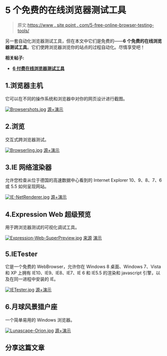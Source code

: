 # 5 个免费的在线浏览器测试工具

> 原文:[https://www . site point . com/5-free-online-browser-testing-tools/](https://www.sitepoint.com/5-free-online-browser-testing-tools/)

另一套自动化浏览器测试工具，但在本文中它们是免费的——**6 个免费的在线浏览器测试工具**。它们使跨浏览器浏览你的站点的过程自动化。尽情享受吧！

**相关帖子:**

*   [**6 付费在线浏览器测试工具**](http://www.jquery4u.com/?p=17522)

## 1.浏览器主机

它可以在不同的操作系统和浏览器中对你的网页设计进行截图。

[![Browsershots.jpg](../Images/28ed3a6c06a2be76598011f9a7b0e235.png)](http://browsershots.org/) 
[源+演示](http://browsershots.org/)

## 2.浏览

交互式跨浏览器测试。

[![Browserling.jpg](../Images/2f8cf0aaf351430c66f4892e98eaea63.png)](https://browserling.com/) 
[源+演示](https://browserling.com/)

## 3.IE 网络渲染器

允许您检查从位于德国的高速数据中心看到的 Internet Explorer 10、9、8、7、6 或 5.5 如何呈现网站。

[![IE-NetRenderer.jpg](../Images/c5c03588fbdf69aff163464f958afa3f.png)](http://netrenderer.com/) 
[源+演示](http://netrenderer.com/)

## 4.Expression Web 超级预览

用于跨浏览器测试的可视化调试工具。

[![Expression-Web-SuperPreview.jpg](../Images/8b04f5bba2515fcb141695ac33b07f65.png)](http://www.microsoft.com/en-us/download/details.aspx?id=2020) 
[来源](http://www.microsoft.com/en-us/download/details.aspx?id=2020) [演示](http://msdn.microsoft.com/en-us/expression/ff723803.aspx)

## 5.IETester

它是一个免费的 WebBrowser，允许你在 Windows 8 桌面、Windows 7、Vista 和 XP 上拥有 IE10、IE9、IE8、IE7、IE 6 和 IE5.5 的渲染和 javascript 引擎，以及在同一进程中安装的 IE。

[![IETester.jpg](../Images/ade01abd1839021e27750622e39d16f1.png)](http://www.my-debugbar.com/wiki/IETester/HomePage) 
[源+演示](http://www.my-debugbar.com/wiki/IETester/HomePage)

## 6.月球风景猎户座

一个简单易用的 Windows 浏览器。

[![Lunascape-Orion.jpg](../Images/43b652c676104e3f849d2bcb601538fa.png)](http://www.lunascape.tv/) 
[源+演示](http://www.lunascape.tv/)

## 分享这篇文章